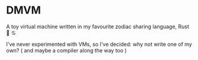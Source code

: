# DMVM
A toy virtual machine written in my favourite zodiac sharing language, Rust 🦀 ♋️ 

I've never experimented with VMs, so I've decided: why not write one of my own? ( and maybe a compiler along the way too )
